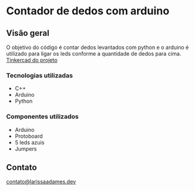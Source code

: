 # Contador de dedos com arduino

## Visão geral

O objetivo do código é contar dedos levantados com python e o arduino é utilizado para ligar os leds conforme a quantidade de dedos para cima.
[Tinkercad do projeto](https://www.tinkercad.com/things/6Z1JJrZavBh-powerful-albar/editel?sharecode=5btchig7TZ1ETxllbG0uxIaUEtuk8dbPVhtRNeNrNVw)

### Tecnologias utilizadas

- C++
- Arduino
- Python

### Componentes utilizados
* Arduino
* Protoboard
* 5 leds azuis
* Jumpers


## Contato

contato@larissaadames.dev
